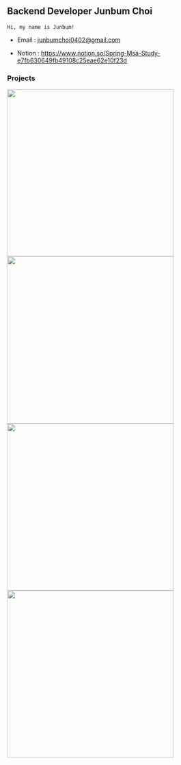 


## Backend Developer Junbum Choi

    Hi, my name is Junbum!

- Email : junbumchoi0402@gmail.com

- Notion : https://www.notion.so/Spring-Msa-Study-e7fb630649fb49108c25eae62e10f23d



### Projects

<a href="https://github.com/Junbum-hub/ProPlat">
    <img align="" width=390 src="https://github-readme-stats.vercel.app/api/pin/?username=Junbum-hub&repo=ProPlat&theme=gruvbox">
</a>

<a href="https://github.com/Code-Crew-AdWeb/Spring-BackEnd">
    <img align="" width=390 src="https://github-readme-stats.vercel.app/api/pin/?username=Junbum-hub&repo=Spring-BackEnd&theme=gruvbox&cache_seconds=1800">
</a>

<a href="https://github.com/GO-GlobalOptimum/Geport-Spring-Backend">
    <img align="" width=390 src="https://github-readme-stats.vercel.app/api/pin/?username=Junbum-hub&repo=Geport-Spring-Backend&theme=gruvbox&cache_seconds=1800">
</a>

<a href="https://github.com/KEA4th-Cruise/ParkingLotto_BE">
    <img align="" width=390 src="https://github-readme-stats.vercel.app/api/pin/?username=Junbum-hub&repo=ParkingLotto_BEd&theme=gruvbox&cache_seconds=1800">
</a>



<br>
<br>
